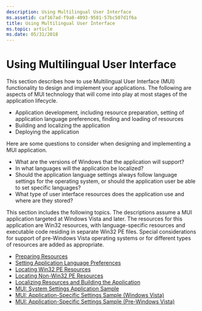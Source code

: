 ```yaml
---
description: Using Multilingual User Interface
ms.assetid: caf167ad-f9a8-4093-9581-57bc507d1f6a
title: Using Multilingual User Interface
ms.topic: article
ms.date: 05/31/2018
---
```


# Using Multilingual User Interface

This section describes how to use Multilingual User Interface (MUI) functionality to design and implement your applications. The following are aspects of MUI technology that will come into play at most stages of the application lifecycle.

-   Application development, including resource preparation, setting of application language preferences, finding and loading of resources
-   Building and localizing the application
-   Deploying the application

Here are some questions to consider when designing and implementing a MUI application.

-   What are the versions of Windows that the application will support?
-   In what languages will the application be localized?
-   Should the application language settings always follow language settings for the operating system, or should the application user be able to set specific languages?
-   What type of user interface resources does the application use and where are they stored?

This section includes the following topics. The descriptions assume a MUI application targeted at Windows Vista and later. The resources for this application are Win32 resources, with language-specific resources and executable code residing in separate Win32 PE files. Special considerations for support of pre-Windows Vista operating systems or for different types of resources are added as appropriate.

-   [Preparing Resources](preparing-resources.md)
-   [Setting Application Language Preferences](setting-application-language-preferences.md)
-   [Locating Win32 PE Resources](locating-win32-pe-resources.md)
-   [Locating Non-Win32 PE Resources](locating-non-win32-pe-resources.md)
-   [Localizing Resources and Building the Application](localizing-resources-and-building-the-application.md)
-   [MUI: System Settings Application Sample](mui-system-settings-application-sample.md)
-   [MUI: Application-Specific Settings Sample (Windows Vista)](mui-application-specific-settings-sample-vista.md)
-   [MUI: Application-Specific Settings Sample (Pre-Windows Vista)](mui-application-specific-settings-sample-pre-vista.md)

 

 



